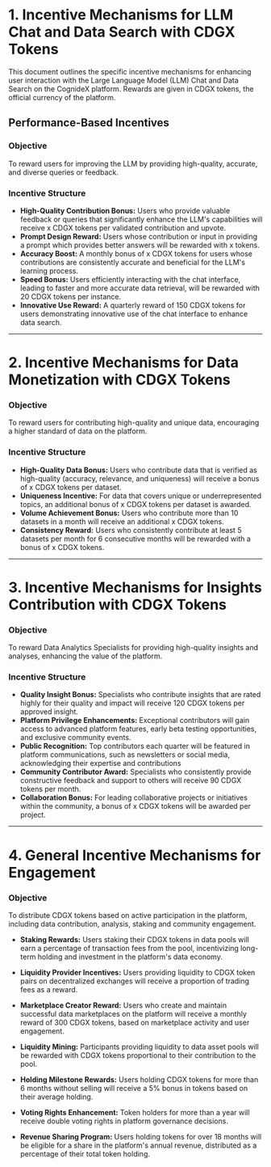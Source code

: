 # 1. Incentive Mechanisms for LLM Chat and Data Search with CDGX Tokens

This document outlines the specific incentive mechanisms for enhancing user interaction with the Large Language Model (LLM) Chat and Data Search on the CognideX platform. Rewards are given in CDGX tokens, the official currency of the platform.

## Performance-Based Incentives

### Objective
To reward users for improving the LLM by providing high-quality, accurate, and diverse queries or feedback.

### Incentive Structure
- **High-Quality Contribution Bonus:** Users who provide valuable feedback or queries that significantly enhance the LLM's capabilities will receive x CDGX tokens per validated contribution and upvote.
- **Prompt Design Reward:** Users whose contribution or input in providing a prompt which provides better answers will be rewarded with x tokens.
- **Accuracy Boost:** A monthly bonus of x CDGX tokens for users whose contributions are consistently accurate and beneficial for the LLM's learning process.
- **Speed Bonus:** Users efficiently interacting with the chat interface, leading to faster and more accurate data retrieval, will be rewarded with 20 CDGX tokens per instance.
- **Innovative Use Reward:** A quarterly reward of 150 CDGX tokens for users demonstrating innovative use of the chat interface to enhance data search.


---

# 2. Incentive Mechanisms for Data Monetization with CDGX Tokens


### Objective
To reward users for contributing high-quality and unique data, encouraging a higher standard of data on the platform.

### Incentive Structure
- **High-Quality Data Bonus:** Users who contribute data that is verified as high-quality (accuracy, relevance, and uniqueness) will receive a bonus of x CDGX tokens per dataset.
- **Uniqueness Incentive:** For data that covers unique or underrepresented topics, an additional bonus of x CDGX tokens per dataset is awarded.
- **Volume Achievement Bonus:** Users who contribute more than 10 datasets in a month will receive an additional x CDGX tokens.
- **Consistency Reward:** Users who consistently contribute at least 5 datasets per month for 6 consecutive months will be rewarded with a bonus of x CDGX tokens.

---

# 3. Incentive Mechanisms for Insights Contribution with CDGX Tokens

### Objective
To reward Data Analytics Specialists for providing high-quality insights and analyses, enhancing the value of the platform.

### Incentive Structure
- **Quality Insight Bonus:** Specialists who contribute insights that are rated highly for their quality and impact will receive 120 CDGX tokens per approved insight.
- **Platform Privilege Enhancements:** Exceptional contributors will gain access to advanced platform features, early beta testing opportunities, and exclusive community events.
- **Public Recognition:** Top contributors each quarter will be featured in platform communications, such as newsletters or social media, acknowledging their expertise and contributions
- **Community Contributor Award:** Specialists who consistently provide constructive feedback and support to others will receive 90 CDGX tokens per month.
- **Collaboration Bonus:** For leading collaborative projects or initiatives within the community, a bonus of x CDGX tokens will be awarded per project.

---

# 4. General Incentive Mechanisms for Engagement


### Objective
To distribute CDGX tokens based on active participation in the platform, including data contribution, analysis, staking and community engagement.

- **Staking Rewards:** Users staking their CDGX tokens in data pools will earn a percentage of transaction fees from the pool, incentivizing long-term holding and investment in the platform's data economy.
- **Liquidity Provider Incentives:** Users providing liquidity to CDGX token pairs on decentralized exchanges will receive a proportion of trading fees as a reward.

- **Marketplace Creator Reward:** Users who create and maintain successful data marketplaces on the platform will receive a monthly reward of 300 CDGX tokens, based on marketplace activity and user engagement.
- **Liquidity Mining:** Participants providing liquidity to data asset pools will be rewarded with CDGX tokens proportional to their contribution to the pool.

- **Holding Milestone Rewards:** Users holding CDGX tokens for more than 6 months without selling will receive a 5% bonus in tokens based on their average holding.
- **Voting Rights Enhancement:** Token holders for more than a year will receive double voting rights in platform governance decisions.
- **Revenue Sharing Program:** Users holding tokens for over 18 months will be eligible for a share in the platform's annual revenue, distributed as a percentage of their total token holding.


